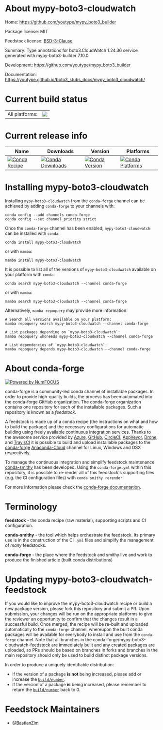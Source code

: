About mypy-boto3-cloudwatch
===========================

Home: https://github.com/youtype/mypy_boto3_builder

Package license: MIT

Feedstock license: [BSD-3-Clause](https://github.com/conda-forge/mypy-boto3-cloudwatch-feedstock/blob/main/LICENSE.txt)

Summary: Type annotations for boto3.CloudWatch 1.24.36 service generated with mypy-boto3-builder 7.10.0

Development: https://github.com/youtype/mypy_boto3_builder

Documentation: https://youtype.github.io/boto3_stubs_docs/mypy_boto3_cloudwatch/

Current build status
====================


<table><tr><td>All platforms:</td>
    <td>
      <a href="https://dev.azure.com/conda-forge/feedstock-builds/_build/latest?definitionId=17142&branchName=main">
        <img src="https://dev.azure.com/conda-forge/feedstock-builds/_apis/build/status/mypy-boto3-cloudwatch-feedstock?branchName=main">
      </a>
    </td>
  </tr>
</table>

Current release info
====================

| Name | Downloads | Version | Platforms |
| --- | --- | --- | --- |
| [![Conda Recipe](https://img.shields.io/badge/recipe-mypy--boto3--cloudwatch-green.svg)](https://anaconda.org/conda-forge/mypy-boto3-cloudwatch) | [![Conda Downloads](https://img.shields.io/conda/dn/conda-forge/mypy-boto3-cloudwatch.svg)](https://anaconda.org/conda-forge/mypy-boto3-cloudwatch) | [![Conda Version](https://img.shields.io/conda/vn/conda-forge/mypy-boto3-cloudwatch.svg)](https://anaconda.org/conda-forge/mypy-boto3-cloudwatch) | [![Conda Platforms](https://img.shields.io/conda/pn/conda-forge/mypy-boto3-cloudwatch.svg)](https://anaconda.org/conda-forge/mypy-boto3-cloudwatch) |

Installing mypy-boto3-cloudwatch
================================

Installing `mypy-boto3-cloudwatch` from the `conda-forge` channel can be achieved by adding `conda-forge` to your channels with:

```
conda config --add channels conda-forge
conda config --set channel_priority strict
```

Once the `conda-forge` channel has been enabled, `mypy-boto3-cloudwatch` can be installed with `conda`:

```
conda install mypy-boto3-cloudwatch
```

or with `mamba`:

```
mamba install mypy-boto3-cloudwatch
```

It is possible to list all of the versions of `mypy-boto3-cloudwatch` available on your platform with `conda`:

```
conda search mypy-boto3-cloudwatch --channel conda-forge
```

or with `mamba`:

```
mamba search mypy-boto3-cloudwatch --channel conda-forge
```

Alternatively, `mamba repoquery` may provide more information:

```
# Search all versions available on your platform:
mamba repoquery search mypy-boto3-cloudwatch --channel conda-forge

# List packages depending on `mypy-boto3-cloudwatch`:
mamba repoquery whoneeds mypy-boto3-cloudwatch --channel conda-forge

# List dependencies of `mypy-boto3-cloudwatch`:
mamba repoquery depends mypy-boto3-cloudwatch --channel conda-forge
```


About conda-forge
=================

[![Powered by
NumFOCUS](https://img.shields.io/badge/powered%20by-NumFOCUS-orange.svg?style=flat&colorA=E1523D&colorB=007D8A)](https://numfocus.org)

conda-forge is a community-led conda channel of installable packages.
In order to provide high-quality builds, the process has been automated into the
conda-forge GitHub organization. The conda-forge organization contains one repository
for each of the installable packages. Such a repository is known as a *feedstock*.

A feedstock is made up of a conda recipe (the instructions on what and how to build
the package) and the necessary configurations for automatic building using freely
available continuous integration services. Thanks to the awesome service provided by
[Azure](https://azure.microsoft.com/en-us/services/devops/), [GitHub](https://github.com/),
[CircleCI](https://circleci.com/), [AppVeyor](https://www.appveyor.com/),
[Drone](https://cloud.drone.io/welcome), and [TravisCI](https://travis-ci.com/)
it is possible to build and upload installable packages to the
[conda-forge](https://anaconda.org/conda-forge) [Anaconda-Cloud](https://anaconda.org/)
channel for Linux, Windows and OSX respectively.

To manage the continuous integration and simplify feedstock maintenance
[conda-smithy](https://github.com/conda-forge/conda-smithy) has been developed.
Using the ``conda-forge.yml`` within this repository, it is possible to re-render all of
this feedstock's supporting files (e.g. the CI configuration files) with ``conda smithy rerender``.

For more information please check the [conda-forge documentation](https://conda-forge.org/docs/).

Terminology
===========

**feedstock** - the conda recipe (raw material), supporting scripts and CI configuration.

**conda-smithy** - the tool which helps orchestrate the feedstock.
                   Its primary use is in the construction of the CI ``.yml`` files
                   and simplify the management of *many* feedstocks.

**conda-forge** - the place where the feedstock and smithy live and work to
                  produce the finished article (built conda distributions)


Updating mypy-boto3-cloudwatch-feedstock
========================================

If you would like to improve the mypy-boto3-cloudwatch recipe or build a new
package version, please fork this repository and submit a PR. Upon submission,
your changes will be run on the appropriate platforms to give the reviewer an
opportunity to confirm that the changes result in a successful build. Once
merged, the recipe will be re-built and uploaded automatically to the
`conda-forge` channel, whereupon the built conda packages will be available for
everybody to install and use from the `conda-forge` channel.
Note that all branches in the conda-forge/mypy-boto3-cloudwatch-feedstock are
immediately built and any created packages are uploaded, so PRs should be based
on branches in forks and branches in the main repository should only be used to
build distinct package versions.

In order to produce a uniquely identifiable distribution:
 * If the version of a package **is not** being increased, please add or increase
   the [``build/number``](https://docs.conda.io/projects/conda-build/en/latest/resources/define-metadata.html#build-number-and-string).
 * If the version of a package **is** being increased, please remember to return
   the [``build/number``](https://docs.conda.io/projects/conda-build/en/latest/resources/define-metadata.html#build-number-and-string)
   back to 0.

Feedstock Maintainers
=====================

* [@BastianZim](https://github.com/BastianZim/)

